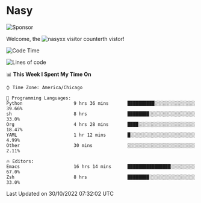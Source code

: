 # Nasy

<!--
<p align="center">
<img height="200" src="https://github-readme-stats.vercel.app/api?username=nasyxx&count_private=true&show_icons=true&theme=dracula&include_all_commits=true"/>
<img height="200" src="https://github-readme-stats.vercel.app/api/top-langs/?username=nasyxx&theme=dracula&hide=html,jupyter+notebook&count_private=true&show_icons=true"/>
</p>

  
----------------
-->

![Sponsor](https://img.shields.io/static/v1.svg?label=Sponsor&message=%E2%9D%A4&logo=GitHub&style=flat&color=pink)
 
Welcome, the ![nasyxx visitor counter](https://count.getloli.com/get/@nasyxx?theme=rule34)th vistor!
 
<!--START_SECTION:waka-->
![Code Time](http://img.shields.io/badge/Code%20Time-2%2C762%20hrs%2053%20mins-blue)

![Lines of code](https://img.shields.io/badge/From%20Hello%20World%20I%27ve%20Written-5%20Million%20lines%20of%20code-blue)

📊 **This Week I Spent My Time On** 

```text
⌚︎ Time Zone: America/Chicago

💬 Programming Languages: 
Python                   9 hrs 36 mins       ██████████░░░░░░░░░░░░░░░   39.66% 
sh                       8 hrs               ████████░░░░░░░░░░░░░░░░░   33.0% 
Org                      4 hrs 28 mins       ████░░░░░░░░░░░░░░░░░░░░░   18.47% 
YAML                     1 hr 12 mins        █░░░░░░░░░░░░░░░░░░░░░░░░   4.99% 
Other                    30 mins             ░░░░░░░░░░░░░░░░░░░░░░░░░   2.11%

🔥 Editors: 
Emacs                    16 hrs 14 mins      ████████████████░░░░░░░░░   67.0% 
Zsh                      8 hrs               ████████░░░░░░░░░░░░░░░░░   33.0%

```


 Last Updated on 30/10/2022 07:32:02 UTC
<!--END_SECTION:waka-->

<!-- ![visitors](https://visitor-badge.laobi.icu/badge?page_id=nasyxx.nasyxx) -->
